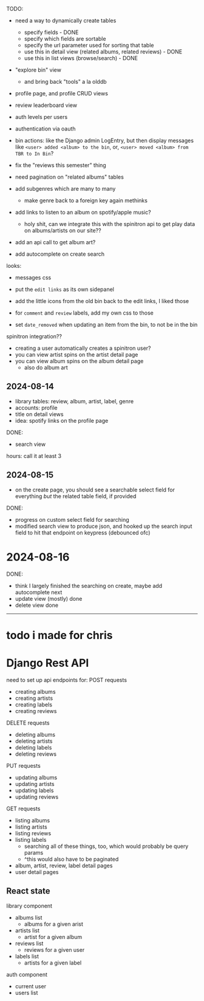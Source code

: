 
TODO:
* need a way to dynamically create tables
    * specify fields - DONE
    * specify which fields are sortable
    * specify the url parameter used for sorting that table
    * use this in detail view (related albums, related reviews) - DONE
    * use this in list views (browse/search) - DONE
* "explore bin" view
    * and bring back "tools" a la olddb
* profile page, and profile CRUD views
* review leaderboard view
* auth levels per users
* authentication via oauth
* bin actions: like the Django admin LogEntry, but then display messages like `<user> added <album> to the bin`, or, `<user> moved <album> from TBR to In Bin`?

* fix the "reviews this semester" thing
* need pagination on "related albums" tables

* add subgenres which are many to many
    * make genre back to a foreign key again methinks
* add links to listen to an album on spotify/apple music?
    * holy shit, can we integrate this with the spinitron api to get play data on albums/artists on our site??
* add an api call to get album art?
* add autocomplete on create search

looks:
* messages css
* put the `edit links` as its own sidepanel
* add the little icons from the old bin back to the edit links, I liked those
* for `comment` and `review` labels, add my own css to those

* set `date_removed` when updating an item from the bin, to not be in the bin

spinitron integration??
* creating a user automatically creates a spinitron user?
* you can view artist spins on the artist detail page
* you can view album spins on the album detail page
    * also do album art

## 2024-08-14
* library tables: review, album, artist, label, genre
* accounts: profile
* title on detail views
* idea: spotify links on the profile page

DONE:
* search view

hours: call it at least 3

## 2024-08-15
* on the create page, you should see a searchable select field for everything *but* the related table field, if provided

DONE:
* progress on custom select field for searching
* modified search view to produce json, and hooked up the search input field to hit that endpoint on keypress (debounced ofc)


# 2024-08-16
DONE:
* think I largely finished the searching on create, maybe add autocomplete next
* update view (mostly) done
* delete view done

---
# todo i made for chris

# Django Rest API
need to set up api endpoints for:
POST requests
* creating albums
* creating artists
* creating labels
* creating reviews

DELETE requests
* deleting albums
* deleting artists
* deleting labels
* deleting reviews

PUT requests
* updating albums
* updating artists
* updating labels
* updating reviews

GET requests
* listing albums
* listing artists
* listing reviews
* listing labels
    * searching all of these things, too, which would probably be query params
    * ^this would also have to be paginated
* album, artist, review, label detail pages
* user detail pages

## React state
library component
* albums list
    * albums for a given arist
* artists list
    * artist for a given album
* reviews list
    * reviews for a given user
* labels list
    * artists for a given label

auth component
* current user
* users list
